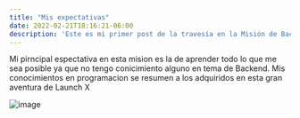 ```yaml
---
title: "Mis expectativas"
date: 2022-02-21T18:16:21-06:00
description: 'Este es mi primer post de la travesía en la Misión de Backend con Node JS de Launch X.'
---
```


Mi pirncipal espectativa en esta mision es la de aprender todo lo que me sea posible ya que no tengo conicimiento alguno en tema de Backend.
Mis conocimientos en programacion se resumen a los adquiridos en esta gran aventura de Launch X

![image](https://user-images.githubusercontent.com/99220004/162535913-ce8e0123-b182-4376-b1cf-c7e2aeb2148e.png)

